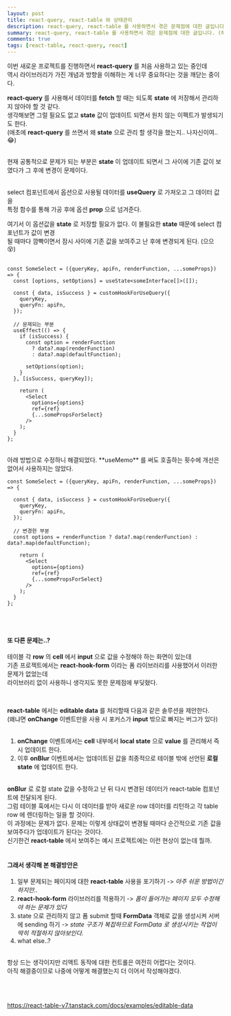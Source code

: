 ```yaml
---
layout: post
title: react-query, react-table 와 상태관리
description: react-query, react-table 를 사용하면서 겪은 문제점에 대한 글입니다. (해결중)
summary: react-query, react-table 를 사용하면서 겪은 문제점에 대한 글입니다. (해결중)
comments: true
tags: [react-table, react-query, react]
---
```


이번 새로운 프로젝트를 진행하면서 **react-query** 를 처음 사용하고 있는 중인데 <br>
역시 라이브러리가 가진 개념과 방향을 이해하는 게 너무 중요하다는 것을 깨닫는 중이다.

**react-query** 를 사용해서 데이터를 **fetch** 할 때는 되도록 **state** 에 저장해서 관리하지 않아야 할 것 같다.<br>
생각해보면 그럴 필요도 없고 **state** 값이 업데이트 되면서 원치 않는 이펙트가 발생되기도 한다.<br>
(애초에 **react-query** 를 쓰면서 왜 **state** 으로 관리 할 생각을 했는지.. 나자신이여..😂)<br><br>

현재 공통적으로 문제가 되는 부분은 **state** 이 업데이트 되면서 그 사이에 기존 값이 보였다가 그 후에 변경이 문제이다.<br><br>

select 컴포넌트에서 옵션으로 사용될 데이터를 **useQuery** 로 가져오고 그 데이터 값을<br>
특정 함수를 통해 가공 후에 옵션 **prop** 으로 넘겨준다.<br>

여기서 이 옵션값을 **state** 로 저장할 필요가 없다. 이 불필요한 **state** 때문에 select 컴포넌트가 값이 변경 <br>
될 때마다 깜빡이면서 잠시 사이에 기존 값을 보여주고 난 후에 변경되게 된다. (으으 😵)
<br><br>

```tsx
const SomeSelect = ({queryKey, apiFn, renderFunction, ...someProps}) => {
  const [options, setOptions] = useState<someInterface[]>([]);

  const { data, isSuccess } = customHookForUseQuery({
    queryKey,
    queryFn: apiFn,
  });

  // 문제되는 부분
  useEffect(() => {
    if (isSuccess) {
      const option = renderFunction
        ? data?.map(renderFunction)
        : data?.map(defaultFunction);

      setOptions(option);
    }
  }, [isSuccess, queryKey]);

    return (
      <Select
        options={options}
        ref={ref}
        {...somePropsForSelect}
      />
    );
  }
};

```

<br>
아래 방법으로 수정하니 해결되었다. **useMemo** 를 써도 호출하는 횟수에 개선은 없어서 사용하지는 않았다.<br>

```tsx
const SomeSelect = ({queryKey, apiFn, renderFunction, ...someProps}) => {

  const { data, isSuccess } = customHookForUseQuery({
    queryKey,
    queryFn: apiFn,
  });

  // 변경한 부분
  const options = renderFunction ? data?.map(renderFunction) : data?.map(defaultFunction);

    return (
      <Select
        options={options}
        ref={ref}
        {...somePropsForSelect}
      />
    );
  }
};

```

<br><br>

#### 또 다른 문제는..?

테이블 각 **row** 의 **cell** 에서 **input** 으로 값을 수정해야 하는 화면이 있는데<br>
기존 프로젝트에서는 **react-hook-form** 이라는 폼 라이브러리를 사용했어서 이러한 문제가 없었는데<br>
라이브러리 없이 사용하니 생각지도 못한 문제점에 부딪혔다.

<br>

**react-table** 에서는 **editable data** 를 처리할때 다음과 같은 솔루션을 제안한다. <br>
(왜냐면 **onChange** 이벤트만을 사용 시 포커스가 **input** 밖으로 빠지는 버그가 있다)<br><br>

1. **onChange** 이벤트에서는 **cell** 내부에서 **local state** 으로 **value** 를 관리해서 즉시 업데이트 한다.
2. 이후 **onBlur** 이벤트에서는 업데이트된 값을 최종적으로 테이블 밖에 선언된 **로컬 state** 에 업데이트 한다.<br><br>

**onBlur** 로 로컬 state 값을 수정하고 난 뒤 다시 변경된 데이터가 react-table 컴포넌트에 전달되게 된다.<br>
그럼 테이블 훅에서는 다시 이 데이터를 받아 새로운 row 데이터를 리턴하고 각 table row 에 렌더링하는 일을 할 것이다.<br>
이 과정에는 문제가 없다. 문제는 이렇게 상태값이 변경될 때마다 순간적으로 기존 값을 보여주다가 업데이트가 된다는 것이다. <br>
신기한건 **react-table** 에서 보여주는 예시 프로젝트에는 이런 현상이 없는데 뭘까.
<br><br>

#### 그래서 생각해 본 해결방안은

1. 일부 문제되는 페이지에 대한 **react-table** 사용을 포기하기 -> _아주 쉬운 방법이긴 하지만.._
2. **react-hook-form** 라이브러리를 적용하기 -> _폼이 들어가는 페이지 모두 수정해야 하는 문제가 있다_
3. state 으로 관리하지 않고 폼 submit 할때 **FormData** 객체로 값을 생성시켜 서버에 sending 하기 -> _state 구조가 복잡하므로 FormData 로 생성시키는 작업이 딱히 적절하지 않아보인다._
4. what else..? <br><br>

항상 드는 생각이지만 리액트 동작에 대한 컨트롤은 여전히 어렵다는 것이다.<br>
아직 해결중이므로 나중에 어떻게 해결했는지 더 이어서 작성해야겠다.

<br><br>

<https://react-table-v7.tanstack.com/docs/examples/editable-data>
